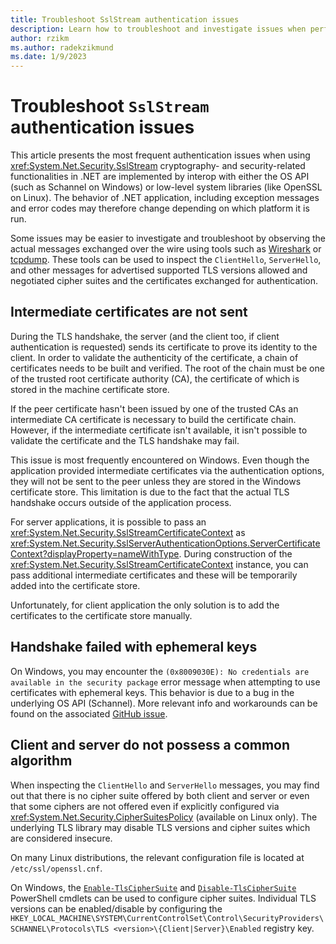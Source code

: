```yaml
---
title: Troubleshoot SslStream authentication issues
description: Learn how to troubleshoot and investigate issues when performing authentication with SslStream in .NET.
author: rzikm
ms.author: radekzikmund
ms.date: 1/9/2023
---
```


# Troubleshoot `SslStream` authentication issues

This article presents the most frequent authentication issues when using <xref:System.Net.Security.SslStream> cryptography- and security-related functionalities in .NET are implemented by interop with either the OS API (such as Schannel on Windows) or low-level system libraries (like OpenSSL on Linux). The behavior of .NET application, including exception messages and error codes may therefore change depending on which platform it is run.

Some issues may be easier to investigate and troubleshoot by observing the actual messages exchanged over the wire using tools such as [Wireshark](https://www.wireshark.org) or [tcpdump](https://www.tcpdump.org). These tools can be used to inspect the `ClientHello`, `ServerHello`, and other messages for advertised supported TLS versions allowed and negotiated cipher suites and the certificates exchanged for authentication.

## Intermediate certificates are not sent

During the TLS handshake, the server (and the client too, if client authentication is requested) sends its certificate to prove its identity to the client. In order to validate the authenticity of the certificate, a chain of certificates needs to be built and verified. The root of the chain must be one of the trusted root certificate authority (CA), the certificate of which is stored in the machine certificate store.

If the peer certificate hasn't been issued by one of the trusted CAs an intermediate CA certificate is necessary to build the certificate chain. However, if the intermediate certificate isn't available, it isn't possible to validate the certificate and the TLS handshake may fail.

This issue is most frequently encountered on Windows. Even though the application provided intermediate certificates via the authentication options, they will not be sent to the peer unless they are stored in the Windows certificate store. This limitation is due to the fact that the actual TLS handshake occurs outside of the application process.

For server applications, it is possible to pass an <xref:System.Net.Security.SslStreamCertificateContext> as <xref:System.Net.Security.SslServerAuthenticationOptions.ServerCertificateContext?displayProperty=nameWithType>. During construction of the <xref:System.Net.Security.SslStreamCertificateContext> instance, you can pass additional intermediate certificates and these will be temporarily added into the certificate store.

Unfortunately, for client application the only solution is to add the certificates to the certificate store manually.

## Handshake failed with ephemeral keys

On Windows, you may encounter the `(0x8009030E): No credentials are available in the security package` error message when attempting to use certificates with ephemeral keys. This behavior is due to a bug in the underlying OS API (Schannel). More relevant info and workarounds can be found on the associated [GitHub issue](https://github.com/dotnet/runtime/issues/23749).

## Client and server do not possess a common algorithm

When inspecting the `ClientHello` and `ServerHello` messages, you may find out that there is no cipher suite offered by both client and server or even that some ciphers are not offered even if explicitly configured via <xref:System.Net.Security.CipherSuitesPolicy> (available on Linux only). The underlying TLS library may disable TLS versions and cipher suites which are considered insecure.

On many Linux distributions, the relevant configuration file is located at `/etc/ssl/openssl.cnf`.

On Windows, the [`Enable-TlsCipherSuite`](/powershell/module/tls/enable-tlsciphersuite) and [`Disable-TlsCipherSuite`](/powershell/module/tls/disable-tlsciphersuite) PowerShell cmdlets can be used to configure cipher suites. Individual TLS versions can be enabled/disable by configuring the `HKEY_LOCAL_MACHINE\SYSTEM\CurrentControlSet\Control\SecurityProviders\SCHANNEL\Protocols\TLS <version>\{Client|Server}\Enabled` registry key.
